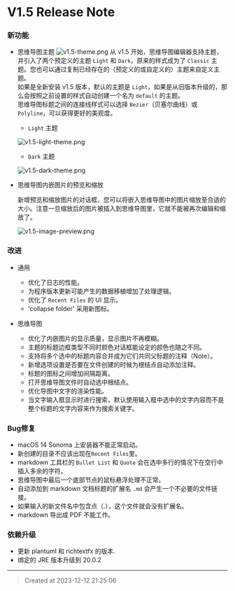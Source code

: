 # V1.5 Release Note

### 新功能

* 思维导图主题
![v1.5-theme.png](v1.5-theme.jpg)
从 v1.5 开始，思维导图编辑器支持主题，并引入了两个预定义的主题 `Light` 和 `Dark`，原来的样式成为了 `Classic` 主题。您也可以通过复制已经存在的（预定义的或自定义的）主题来自定义主题。   
如果是全新安装 v1.5 版本，默认的主题是 `Light`，如果是从旧版本升级的，那么会按照之前设置的样式自动创建一个名为 `default` 的主题。  
思维导图标题之间的连接线样式可以选择 `Bezier`（贝塞尔曲线）或`Polyline`，可以获得更好的美观度。

	* `Light` 主题  

	![v1.5-light-theme.png](v1.5-light-theme.jpg)
	* `Dark` 主题  

	![v1.5-dark-theme.png](v1.5-dark-theme.jpg)


* 思维导图内嵌图片的预览和缩放  

	新增预览和缩放图片的对话框，您可以将嵌入思维导图中的图片缩放至合适的大小。注意一旦缩放后的图片被插入到思维导图里，它就不能被再次编辑和缩放了。

	![v1.5-image-preview.png](v1.5-image-preview.jpg)


### 改进

* 通用
	* 优化了日志的性能。
	* 为程序版本更新可能产生的数据移植增加了处理逻辑。
	* 优化了 `Recent Files` 的 UI 显示。
	* 'collapse folder' 采用新图标。

* 思维导图
	* 优化了内嵌图片的显示质量，显示图片不再模糊。
	* 主题的标题边框类型不同时颜色对话框能设定的颜色也随之不同。
	* 支持将多个选中的标题内容合并成为它们共同父标题的注释（Note）。
	* 新增选项设置是否要在文件创建的时候为根结点自动添加注释。
	* 标题的图标之间增加间隔距离。
	* 打开思维导图文件时自动选中根结点。
	* 优化导图中文字的渲染性能。
	* 当文字输入框显示时进行搜索，默认使用输入框中选中的文字内容而不是整个标题的文字内容来作为搜索关键字。


### Bug修复

* macOS 14 Sonoma 上安装器不能正常启动。
* 新创建的目录不应该出现在`Recent Files`里。
* markdown 工具栏的 `Bullet List` 和 `Quote` 会在选中多行的情况下在空行中插入多余的字符。
* 思维导图中最后一个底部节点的鼠标悬浮处理不正常。
* 自动添加到 markdown 文档标题的扩展名 `.md` 会产生一个不必要的文件链接。
* 如果输入的新文件名中包含点（.），这个文件就会没有扩展名。
* markdown 导出成 PDF 不能工作。


### 依赖升级

* 更新 plantuml 和 richtextfx 的版本.
* 绑定的 JRE 版本升级到 20.0.2


---
> Created at 2023-12-12 21:25:06
